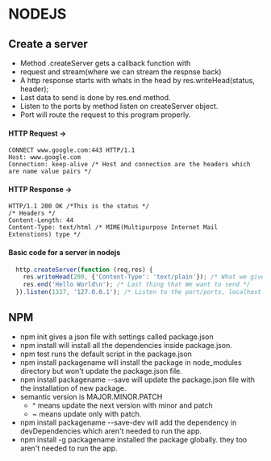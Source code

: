 # NODEJS

## Create a server

* Method .createServer gets a callback function with 
* request and stream(where we can stream the respnse back)
* A http response starts with whats in the head by res.writeHead(status, header);
* Last data to send is done by res.end method.
* Listen to the ports by method listen on createServer object.
* Port will route the request to this program properly.

#### HTTP Request ->
```
CONNECT www.google.com:443 HTTP/1.1
Host: www.google.com
Connection: keep-alive /* Host and connection are the headers which are name value pairs */
```
#### HTTP Response ->
```
HTTP/1.1 200 OK /*This is the status */
/* Headers */
Content-Length: 44
Content-Type: text/html /* MIME(Multipurpose Internet Mail Extenstions) type */
```
#### Basic code for a server in nodejs

```js
  http.createServer(function (req,res) {
	res.writeHead(200, {'Content-Type': 'text/plain'}); /* What we give back is plain text */
	res.end('Hello World\n'); /* Last thing that We want to send */
  }).listen(1337, '127.0.0.1'); /* Listen to the port/ports, localhost - 127.0.0.1  */	

```
## NPM

* npm init gives a json file with settings called package.json
* npm install will install all the dependencies inside package.json. 
* npm test runs the default script in the package.json
* npm install packagename will install the package in node_modules directory but won't update the package.json file.
* npm install packagename --save will update the package.json file with the installation of new package.
* semantic version is MAJOR.MINOR.PATCH
	* ^ means update the next version with minor and patch
	* ~ means update only with patch.
* npm install packagename --save-dev will add the dependency in devDependencies which aren't needed to run the app.
* npm install -g packagename installed the package globally. they too aren't needed to run the app.  
